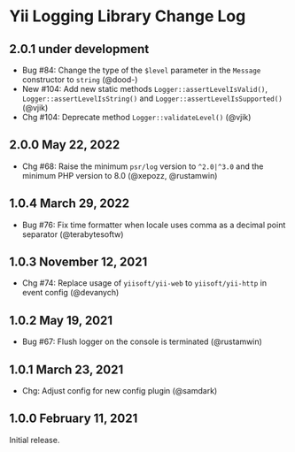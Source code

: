 # Yii Logging Library Change Log

## 2.0.1 under development

- Bug #84: Change the type of the `$level` parameter in the `Message` constructor to `string` (@dood-)
- New #104: Add new static methods `Logger::assertLevelIsValid()`, `Logger::assertLevelIsString()` and
  `Logger::assertLevelIsSupported()` (@vjik)
- Chg #104: Deprecate method `Logger::validateLevel()` (@vjik)

## 2.0.0 May 22, 2022

- Chg #68: Raise the minimum `psr/log` version to `^2.0|^3.0` and the minimum PHP version to 8.0 (@xepozz, @rustamwin)

## 1.0.4 March 29, 2022

- Bug #76: Fix time formatter when locale uses comma as a decimal point separator (@terabytesoftw)

## 1.0.3 November 12, 2021

- Chg #74: Replace usage of `yiisoft/yii-web` to `yiisoft/yii-http` in event config (@devanych)

## 1.0.2 May 19, 2021

- Bug #67: Flush logger on the console is terminated (@rustamwin)

## 1.0.1 March 23, 2021

- Chg: Adjust config for new config plugin (@samdark)

## 1.0.0 February 11, 2021

Initial release.

